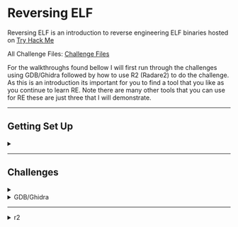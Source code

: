 <H1>Reversing ELF</H1>
<p></p>
Reversing ELF is an introduction to reverse engineering ELF binaries hosted on <a href="https://tryhackme.com/room/reverselfiles" rel="nofollow">Try Hack Me</a>
<p></p>
All Challenge Files: <a href="https://drive.google.com/file/d/1Ia8cUnWHgCGtAKBznp-Q6xTKOCmxB5t8/view?usp=sharing" rel="nofollow">Challenge Files</a>
<p></p>
For the walkthroughs found bellow I will first run through the challenges using GDB/Ghidra followed by how to use R2 (Radare2) to do the challenge. As this is an introduction its important for you to find a tool that you like as you continue to learn RE. Note there are many other tools that you can use for RE these are just three that I will demonstrate.
<p></p>
<hr>
<p></p>
<H2>Getting Set Up</H2>
<details>
    <summary></summary>
<p></p>
The first thing we will go through is ensuring we have the tools we need to carry out the challenges.
<p></p>
To start with we will install Ghidra (new releases of Kali linux come with Ghidra pre installed)
<p></p>
<H3>Ghidra</H3> 
<p></p>
<a href="https://ghidra-sre.org/" rel="nofollow">https://ghidra-sre.org/</a>
<p></p>
Ghidra is a software reverse engineering (SRE) framework created and maintained by the National Security Agency Research Directorate. This framework includes a suite of full-featured, high-end software analysis tools that enable users to analyze compiled code on a variety of platforms including Windows, macOS, and Linux. Capabilities include disassembly, assembly, decompilation, graphing, and scripting, along with hundreds of other features. Ghidra supports a wide variety of processor instruction sets and executable formats and can be run in both user-interactive and automated modes. Users may also develop their own Ghidra extension components and/or scripts using Java or Python.
<p></p>
Navigating to the above site takes us to Ghidra's home page, from here we need to click on the "Download from GitHub" link.
<p></p>
<div align="center">
<img src="https://github.com/Shadow-Admins/Cyber_Club/blob/main/Starting_Point/Reversing/Challenges/Try_Hack_Me/Reversing_ELF/images/ghidra_webpage.png"><br>
</div>
<p></p>
Clicking on this link takes us to the Ghidra GitHub "Releases" page, at the time of this write up you can see that the latest Ghidra version is '10.0.2'. From here you want to download the .zip file in my case 'ghidra_10.0.2_PUBLIC_20210804.zip'. (Whenever I install or download new tools I always use the '/opt' directory, this is actually what this directory is for.)
<p></p>
<div align="center">
<img src="https://github.com/Shadow-Admins/Cyber_Club/blob/main/Starting_Point/Reversing/Challenges/Try_Hack_Me/Reversing_ELF/images/ghidra_releases.png"><br>
</div>
<p></p>
Now that you have downloaded the zip folder you can either use the GUI to unzip and extract the contents or use the command line:
<p></p>

```
unzip -d ghidra_10.0.2_PUBLIC_20210804.zip
```

<p></p>
Once you have extracted the folder you can 'cd' into the directory and you can see that there is a shell script called 'ghidraRun'. using the following command you can run Ghidra.
<p></p>

```
./ghidraRun
```

<p></p>
<H3>OPTIONAL: adding an alias so you can run Ghidra anywhere</H3>
<details>
    <summary></summary>
<p></p>
To add an alias so you can run ghidra from anywhere you will do the following.
<p></p>
Navigate to your home directory indicated by the <kbd>~</kbd> symbol (this can be easy done simply by entering <kbd>cd</kbd> with no directory listed).
Once you are in your home directory you need to list all files which can be done by entering <kbd>ls -a</kbd>. Depending on your flavour of linux you will see a fair few files (you can see my directory listing below).
<p></p>
<div align="center">
<img src="https://github.com/Shadow-Admins/Cyber_Club/blob/main/Starting_Point/Reversing/Challenges/Try_Hack_Me/Reversing_ELF/images/home_directory.png"><br>
</div>
<p></p>
The file you are looking for is either '.zshrc' or '.bashrc' (your shell configuration files) depending on what you are currently using (hopefully you are using .zsh by now, if you would like to know the differences between the two shells check out this <a href="https://linuxhint.com/differences_between_bash_zsh/" rel="nofollow">site</a>. You can tell that my terminal probably looks significantly different to yours, thats because I am using Z shell with oh-my-zsh, p10k and colourls).
<p></p>
Once you have found the 'rc' file you need use a terminal editor (nano, vim) to edit it. I will use <kbd>nano</kbd> using the following command:
<p></p>

```
nano .zshrc
```

<p></p>
Now that we are editing the file we need to scroll until we find the 'alias' section. You can see mine bellow.
<p></p>
<div align="center">
<img src="https://github.com/Shadow-Admins/Cyber_Club/blob/main/Starting_Point/Reversing/Challenges/Try_Hack_Me/Reversing_ELF/images/zshrc_alias.png"><br>
</div>
<p></p>
Now that you have found where your aliases are stored you need to add a line at the bottom, you can see my alias I have created but will be dependant on the version of ghidra you have.
<p></p>

```
alias ghidra='sudo /opt/<YOUR_GHIDRA_FOLDER>/ghidraRun'
```

<p></p>
Once you have entered this line you can exit and save .zshrc (if youre using nano the command is: <kbd>Ctrl+x</kbd> then <kbd>y</kbd> to save finally <kbd>Enter</kbd> to save as the current name '.zshrc')
<p></p>
Now that you have updated your '.zshrc' or '.bashrc' file you now need to tell your terminal to use this updated file as the 'source' we do this through the following command or by exiting your terminal and starting a new terminal.       ghidraRun 
<p></p>

```
source .zshrc
```

<p></p>
You have now sucessfully added a persistant alias to your shell config file. This alias will stay regardless of shutdown/restart unlike using command line to set a temporary alias.
<p></p>
Regardless of where you are located in your system now you can enter <kbd>ghidra</kbd> and it will run!
</details>
<p></p>
<hr>
<p></p>
<H3>Radare2 (r2)</H3>
<p></p>
The next program we will install is Radare2 commonly known as 'r2'.
<p></p>
<a href="https://github.com/radareorg/radare2" rel="nofollow">https://github.com/radareorg/radare2</a>
<p></p>
r2 is a rewrite from scratch of radare. It provies a set of libraries, tools and plugins to ease reverse engineering tasks.
<p></p>
The radare project started as a simple command-line hexadecimal editor focused on forensics, over time more features were added to support a scriptable command-line low level tool to edit from local hard drives, kernel memory, programs, remote gdb servers and be able to analyze, emulate, debug, modify and disassemble any binary.
<p></p>
Navigating to the above link will take you to the r2 GitHub page. Scrolling down you can see the install instructions.
<p></p>
<div align="center">
<img src="https://github.com/Shadow-Admins/Cyber_Club/blob/main/Starting_Point/Reversing/Challenges/Try_Hack_Me/Reversing_ELF/images/radre2_github.png"><br>
</div>
<p></p>
This is an easy program to install. First we <kbd>cd /opt</kbd>, then we enter the listed commands:
<p></p>

```
git clone https://github.com/radareorg/radare2
radare2/sys/install.sh
```

<p></p>
This will clone the git repository of r2 into your '/opt' directory then run the install script.
<p></p>
You have now installed r2, you can run it from anywhere by entering 'r2' into your command line.
<p></p>
<hr>
<p></p>
<H3>GDB</H3>
<p></p>
<a href="https://www.gnu.org/software/gdb/" rel="nofollow">https://www.gnu.org/software/gdb/</a>
<p></p>
The final program we will check to see if its intalled (if you're using linux it is likely already installed) and if it isnt we will go through the process of installing it.
<p></p>
To check if GDB is installed enter the following command:
<p></p>

```
# gdb
```

<p></p>
Which should output:
<p></p>

```
# gdb                                                                                                                                         ⇣5.97 KiB/s ⇡0.61 KiB/s 192.168.191.128   ─╯
GNU gdb (Debian 10.1-1.7) 10.1.90.20210103-git
Copyright (C) 2021 Free Software Foundation, Inc.
License GPLv3+: GNU GPL version 3 or later <http://gnu.org/licenses/gpl.html>
This is free software: you are free to change and redistribute it.
There is NO WARRANTY, to the extent permitted by law.
Type "show copying" and "show warranty" for details.
This GDB was configured as "x86_64-linux-gnu".
Type "show configuration" for configuration details.
For bug reporting instructions, please see:
<https://www.gnu.org/software/gdb/bugs/>.
Find the GDB manual and other documentation resources online at:
    <http://www.gnu.org/software/gdb/documentation/>.

For help, type "help".
Type "apropos word" to search for commands related to "word".
GEF for linux ready, type `gef' to start, `gef config' to configure
96 commands loaded for GDB 10.1.90.20210103-git using Python engine 3.9
[+] Configuration from '/home/parrot/.gef.rc' restored
gef➤  
```

<p></p>
Use <kbd>q</kbd> to exit GDB if it runs.
(note: you can see that my gdb command input says 'gef' thats because I have the 'gef' plugin installed) If you see an output like the one above, GDB is already installed and you dont need to do anything. If you get a return such as:
<p></p>

```
# gdb
zsh: command not found: gdb
```

<p></p>
You will need to install gdb, luckily this is very easy to do and can be done through the command line using the following commands:
<p></p>

```
$ sudo apt-get install libc6-dbg gdb valgrind 
```

<p></p>
Once that completes attempt to run GDB again and you should be ready to go!
</details>
<p></p>
<hr>
<p></p>
<H2>Challenges</H2>
<details>
    <summary></summary>
<p></p>
<details>
    <summary>Crackme1</summary>
<p></p>
The first challenge we are given is:
<p></p>
Let's start with a basic warmup, can you run the binary?
<p></p>
What is the flag?
<p></p>
<details>
    <summary>Walkthrough</summary>
<p></p>
This challenge is simple, and is an introduction to 'file permissions' to start with if you are using the zip file I provided you need to unzip it, we do this in the command line using the following command:
<p></p>

```
unzip Reverse_ELF.zip
```

<p></p>
Once you have done this we use 'long list' to view the file permissions.
<p></p>

```
ls -l
  rw-r--r--   1   parrot   parrot      7 KiB   Thu Sep  2 09:29:02 2021    crackme1 
  rw-r--r--   1   parrot   parrot      5 KiB   Thu Sep  2 09:29:12 2021    crackme2 
  rw-r--r--   1   parrot   parrot      9 KiB   Thu Sep  2 09:29:18 2021    crackme3 
  rw-r--r--   1   parrot   parrot      8 KiB   Wed Aug 25 13:53:44 2021    crackme4 
  rw-r--r--   1   parrot   parrot      8 KiB   Thu Sep  2 09:29:26 2021    crackme5 
  rw-r--r--   1   parrot   parrot      8 KiB   Thu Sep  2 09:29:34 2021    crackme6 
  rw-r--r--   1   parrot   parrot      6 KiB   Thu Sep  2 09:29:40 2021    crackme7 
  rw-r--r--   1   parrot   parrot      5 KiB   Thu Sep  2 09:11:54 2021    crackme8 
  rw-r--r--   1   parrot   parrot     24 KiB   Thu Sep  2 09:53:41 2021    Reverse_Elf.zip 
  rwxrwxrwx   1   parrot   parrot      4 KiB   Sat Sep  4 13:14:45 2021    tasks.txt 
```

<p></p>
The important thing to note is the first column which exaplins the file permissions of each file.
<p></p>
<div align="center">
<img src="https://github.com/Shadow-Admins/Cyber_Club/blob/main/Starting_Point/Reversing/Challenges/Try_Hack_Me/Reversing_ELF/images/file-permission-syntax-explained.jpg"><br>
</div>
<p></p>
Here we can see that the files have read & write for the 'user' then read for 'group' and 'others. What we need to do is give execute permissions to to the crackme1 binary (we can go a step further and give execute permissions to all files at once) To do this we need to use the following command:
<p></p>

```
chmod +x crackme*
```

<p></p>
What this command is doing is adding the <kbd>x</kbd> flag, the <kbd>crackme*</kbd> is using the <kbd>*</kbd> wildcard to say apply this to everyfile starting with 'crackme' regardless of what comes after that ie. 1,2,3 etc. if you dont do it this way you can allow each binary to execute as you get to it ie <kbd>chmod +x crackme3</kbd>.
<p></p>
If we 'long list' again we can see the changes have occured.
<p></p>

```
ls -l
  rwxr-xr-x   1   parrot   parrot      7 KiB   Thu Sep  2 09:29:02 2021    crackme1 
  rwxr-xr-x   1   parrot   parrot      5 KiB   Thu Sep  2 09:29:12 2021    crackme2 
  rwxr-xr-x   1   parrot   parrot      9 KiB   Thu Sep  2 09:29:18 2021    crackme3 
  rwxr-xr-x   1   parrot   parrot      8 KiB   Wed Aug 25 13:53:44 2021    crackme4 
  rwxr-xr-x   1   parrot   parrot      8 KiB   Thu Sep  2 09:29:26 2021    crackme5 
  rwxr-xr-x   1   parrot   parrot      8 KiB   Thu Sep  2 09:29:34 2021    crackme6 
  rwxr-xr-x   1   parrot   parrot      6 KiB   Thu Sep  2 09:29:40 2021    crackme7 
  rwxr-xr-x   1   parrot   parrot      5 KiB   Thu Sep  2 09:11:54 2021    crackme8 
  rw-r--r--   1   parrot   parrot     24 KiB   Thu Sep  2 09:53:41 2021    Reverse_Elf.zip 
  rwxrwxrwx   1   parrot   parrot      4 KiB   Sat Sep  4 13:14:45 2021    tasks.txt 
```

<p></p>
Now that we have made the binary executable we can run it using the following command.
<p></p>

```
./crackme1
flag{not_that_kind_of_elf}
```

<p></p>
Which prints the flag for us, giving us the answer.
<p></p>
<details>
    <summary>Answer</summary>
<p></p>
flag{not_that_kind_of_elf}
</details>
</details>
</details>
<p></p>
<hr>
<p></p>
<details>
    <summary>Crackme2</summary>
<p></p>
The second challenge we are given is:
<p></p>
Find the super-secret password! and use it to obtain the flag
<p></p>
What is the super secret password?
<p></p>
What is the flag?
<p></p>
<details>
    <summary>Walkthrough</summary>
<p></p>
For this challenge we need to obtain 2 peices of information. This is still very early in the series and focuses on very basic things, to do this challenge we need to run strings on the program to see what strings of text are visable. But to start we will attempt to run the binary.
<p></p>

```
./crackme2
Usage: ./crackme2 password
```

<p></p>
We can see that the binary needs a password argument passed to it when its run, we can try this by passing 'test' to the binary.
<p></p>

```
./crackme2 test
Access denied.
```

<p></p>
Now we know how the binary functions we can start interogating it. To start we will run <kbd>strings</kbd> on the binary. You can see the output below.
<p></p>

```
strings crackme2

/lib/ld-linux.so.2
libc.so.6
_IO_stdin_used
puts
printf
memset
strcmp
__libc_start_main
/usr/local/lib:$ORIGIN
__gmon_start__
GLIBC_2.0
PTRh 
j3jA
[^_]
UWVS
t$,U
[^_]
Usage: %s password
super_secret_password
Access denied.
Access granted.
;*2$"(
GCC: (Ubuntu 5.4.0-6ubuntu1~16.04.9) 5.4.0 20160609
crtstuff.c
__JCR_LIST__
deregister_tm_clones
__do_global_dtors_aux
completed.7209
__do_global_dtors_aux_fini_array_entry
frame_dummy
__frame_dummy_init_array_entry
conditional1.c
giveFlag
__FRAME_END__
__JCR_END__
__init_array_end
_DYNAMIC
__init_array_start
__GNU_EH_FRAME_HDR
_GLOBAL_OFFSET_TABLE_
__libc_csu_fini
strcmp@@GLIBC_2.0
_ITM_deregisterTMCloneTable
__x86.get_pc_thunk.bx
printf@@GLIBC_2.0
_edata
__data_start
puts@@GLIBC_2.0
__gmon_start__
__dso_handle
_IO_stdin_used
__libc_start_main@@GLIBC_2.0
__libc_csu_init
memset@@GLIBC_2.0
_fp_hw
__bss_start
main
_Jv_RegisterClasses
__TMC_END__
_ITM_registerTMCloneTable
.symtab
.strtab
.shstrtab
.interp
.note.ABI-tag
.note.gnu.build-id
.gnu.hash
.dynsym
.dynstr
.gnu.version
.gnu.version_r
.rel.dyn
.rel.plt
.init
.plt.got
.text
.fini
.rodata
.eh_frame_hdr
.eh_frame
.init_array
.fini_array
.jcr
.dynamic
.got.plt
.data
.bss
.comment
```

<p></p>
Looking through the output you should note these lines:
<p></p>

```
UWVS
t$,U
[^_]
Usage: %s password
super_secret_password
Access denied.
Access granted.
```

<p></p>
Here we can see what looks like a password and we can now pass that to the binary in the command line.
<p></p>

```
./crackme2 super_secret_password
Access granted.
flag{if_i_submit_this_flag_then_i_will_get_points}
```

<p></p>
We can see that the password was accepted and that the flag was returned.
<p></p>
<details>
    <summary>Answer</summary>
<p></p>
What is the password?
<br>
super_secret_password
<p></p>
What is the flag?
<br>
flag{if_i_submit_this_flag_then_i_will_get_points}
</details>
</details>
</details>
<p></p>
<hr>
<p></p>
<details>
    <summary>Crackme3</summary>
<p></p>
The third challenge we are given is:
<p></p>
Use basic reverse engineering skills to obtain the flag
<p></p>
What is the flag?
<p></p>
<details>
    <summary>Walkthrough</summary>
<p></p>
This challenge is very much like the previous challenge with one slight twist. To start with we will attempt to run the binary.
<p></p>

```
./crackme3
Usage: ./crackme3 PASSWORD
```

<p></p>
You can see from the return that the binary needs an argument 'PASSWORD' passed to it. We can test this by passing 'test' to the binary.
<p></p>

```
./crackme3 test
Come on, even my aunt Mildred got this one!
```

<p></p>
Here we can see that we recieved a return but not the flag, we will run strings on the binary and see what is returned.
<p></p>

```
strings crackme3

/lib/ld-linux.so.2
__gmon_start__
libc.so.6
_IO_stdin_used
puts
strlen
malloc
stderr
fwrite
fprintf
strcmp
__libc_start_main
GLIBC_2.0
PTRh
iD$$
D$,;D$ 
UWVS
[^_]
Usage: %s PASSWORD
malloc failed
ZjByX3kwdXJfNWVjMG5kX2xlNTVvbl91bmJhc2U2NF80bGxfN2gzXzdoMW5nNQ==
Correct password!
Come on, even my aunt Mildred got this one!
ABCDEFGHIJKLMNOPQRSTUVWXYZabcdefghijklmnopqrstuvwxyz0123456789+/
;*2$"8
GCC: (Ubuntu/Linaro 4.6.3-1ubuntu5) 4.6.3
.shstrtab
.interp
.note.ABI-tag
.note.gnu.build-id
.gnu.hash
.dynsym
.dynstr
.gnu.version
.gnu.version_r
.rel.dyn
.rel.plt
.init
.text
.fini
.rodata
.eh_frame_hdr
.eh_frame
.ctors
.dtors
.jcr
.dynamic
.got
.got.plt
.data
.bss
.comment
```

<p></p>
And you should notice this section:
<p></p>

```
Usage: %s PASSWORD
malloc failed
ZjByX3kwdXJfNWVjMG5kX2xlNTVvbl91bmJhc2U2NF80bGxfN2gzXzdoMW5nNQ==
Correct password!
Come on, even my aunt Mildred got this one!
ABCDEFGHIJKLMNOPQRSTUVWXYZabcdefghijklmnopqrstuvwxyz0123456789+/
```

<p></p>
The top long string should look familiar (if you have done a few CTFs) this is base64, we can decode this in our terminal using the following command.
<p></p>

```
echo ZjByX3kwdXJfNWVjMG5kX2xlNTVvbl91bmJhc2U2NF80bGxfN2gzXzdoMW5nNQ== | base64 -d
f0r_y0ur_5ec0nd_le55on_unbase64_4ll_7h3_7h1ng5%
```

<p></p>
In this command we are echoing the base64 string so we can pass it using a pipe <kbd>|</kbd> into <kbd>base64 -d</kbd> which will decode the string.
<br>
We can now see if this will be accepted as the password.
<p></p>

```
./crackme3 f0r_y0ur_5ec0nd_le55on_unbase64_4ll_7h3_7h1ng5
Correct password!
```

<p></p>
We can see that the flag was accepted!
<p></p>
<details>
    <summary>Answer</summary>
<p></p>
What is the password?
<br>
f0r_y0ur_5ec0nd_le55on_unbase64_4ll_7h3_7h1ng5
</details>
</details>
</details>
<p></p>
<hr>
<p></p>
<details>
    <summary>Crackme4</summary>
<p></p>
The fourth challenge we are given is:
<p></p>
Analyze and find the password for the binary?
<p></p>
What is the password?
<p></p>
<details>
    <summary>Walkthrough</summary>
<p></p>




















</details>
</details>


















</details>

























<details>
    <summary>GDB/Ghidra</summary>
<p></p>


</details>
<p></p>
<hr>
<p></p>
<details>
    <summary>r2</summary>
<p></p>


</details>




</details>





</details>
